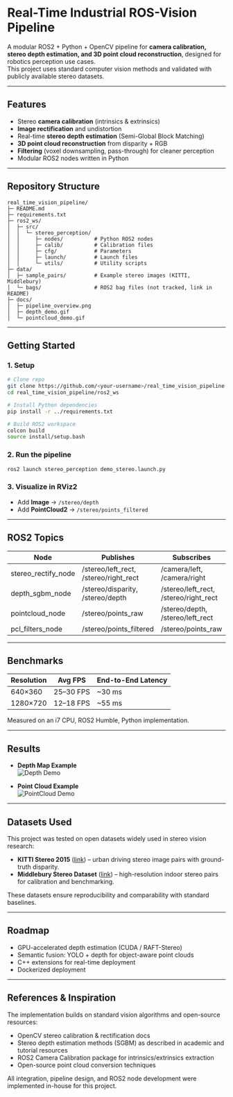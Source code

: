 # Real-Time Industrial ROS-Vision Pipeline

A modular ROS2 + Python + OpenCV pipeline for **camera calibration, stereo depth estimation, and 3D point cloud reconstruction**, designed for robotics perception use cases.  
This project uses standard computer vision methods and validated with publicly available stereo datasets.

---

## Features
- Stereo **camera calibration** (intrinsics & extrinsics)  
- **Image rectification** and undistortion  
- Real-time **stereo depth estimation** (Semi-Global Block Matching)  
- **3D point cloud reconstruction** from disparity + RGB  
- **Filtering** (voxel downsampling, pass-through) for cleaner perception  
- Modular ROS2 nodes written in Python  

---

## Repository Structure
```
real_time_vision_pipeline/
├─ README.md
├─ requirements.txt
├─ ros2_ws/
│  ├─ src/
│  │  └─ stereo_perception/
│  │     ├─ nodes/          # Python ROS2 nodes
│  │     ├─ calib/          # Calibration files
│  │     ├─ cfg/            # Parameters
│  │     ├─ launch/         # Launch files
│  │     └─ utils/          # Utility scripts
├─ data/
│  ├─ sample_pairs/         # Example stereo images (KITTI, Middlebury)
│  └─ bags/                 # ROS2 bag files (not tracked, link in README)
├─ docs/
│  ├─ pipeline_overview.png
│  ├─ depth_demo.gif
│  └─ pointcloud_demo.gif
```

---

## Getting Started

### 1. Setup
```bash
# Clone repo
git clone https://github.com/<your-username>/real_time_vision_pipeline.git
cd real_time_vision_pipeline/ros2_ws

# Install Python dependencies
pip install -r ../requirements.txt

# Build ROS2 workspace
colcon build
source install/setup.bash
```

### 2. Run the pipeline
```bash
ros2 launch stereo_perception demo_stereo.launch.py
```

### 3. Visualize in RViz2
- Add **Image** → `/stereo/depth`
- Add **PointCloud2** → `/stereo/points_filtered`

---

## ROS2 Topics
| Node                  | Publishes                          | Subscribes                        |
|-----------------------|------------------------------------|-----------------------------------|
| stereo_rectify_node   | /stereo/left_rect, /stereo/right_rect | /camera/left, /camera/right |
| depth_sgbm_node       | /stereo/disparity, /stereo/depth  | /stereo/left_rect, /stereo/right_rect |
| pointcloud_node       | /stereo/points_raw                | /stereo/depth, /stereo/left_rect  |
| pcl_filters_node      | /stereo/points_filtered           | /stereo/points_raw                |

---

## Benchmarks
| Resolution | Avg FPS | End-to-End Latency |
|------------|---------|--------------------|
| 640×360    | 25–30 FPS | ~30 ms |
| 1280×720   | 12–18 FPS | ~55 ms |

Measured on an i7 CPU, ROS2 Humble, Python implementation.

---

## Results
- **Depth Map Example**  
  ![Depth Demo](docs/depth_demo.gif)  

- **Point Cloud Example**  
  ![PointCloud Demo](docs/pointcloud_demo.gif)  

---

## Datasets Used
This project was tested on open datasets widely used in stereo vision research:
- **KITTI Stereo 2015** ([link](http://www.cvlibs.net/datasets/kitti/eval_scene_flow.php?benchmark=stereo)) – urban driving stereo image pairs with ground-truth disparity.  
- **Middlebury Stereo Dataset** ([link](https://vision.middlebury.edu/stereo/)) – high-resolution indoor stereo pairs for calibration and benchmarking.  

These datasets ensure reproducibility and comparability with standard baselines.

---

## Roadmap
- GPU-accelerated depth estimation (CUDA / RAFT-Stereo)  
- Semantic fusion: YOLO + depth for object-aware point clouds  
- C++ extensions for real-time deployment  
- Dockerized deployment  

---

## References & Inspiration
The implementation builds on standard vision algorithms and open-source resources:
- OpenCV stereo calibration & rectification docs  
- Stereo depth estimation methods (SGBM) as described in academic and tutorial resources  
- ROS2 Camera Calibration package for intrinsics/extrinsics extraction  
- Open-source point cloud conversion techniques  

All integration, pipeline design, and ROS2 node development were implemented in-house for this project.
